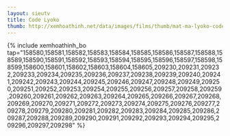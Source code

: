 ```yaml
---
layout: sieutv
title: Code Lyoko
thumb: http://xemhoathinh.net/data/images/films/thumb/mat-ma-lyoko-code-lyoko-2003.jpg
---
```

{% include xemhoathinh_bo tap="158580,158581,158582,158583,158584,158585,158586,158587,158588,158589,158590,158591,158592,158593,158594,158595,158596,158597,158598,158599,158600,158601,158602,158603,158604,158605,209230,209231,209232,209233,209234,209235,209236,209237,209238,209239,209240,209241,209242,209243,209244,209245,209246,209247,209248,209249,209250,209251,209252,209253,209254,209255,209256,209257,209258,209259,209260,209261,209262,209263,209264,209265,209266,209267,209268,209269,209270,209271,209272,209273,209274,209275,209276,209277,209278,209279,209280,209281,209282,209283,209284,209285,209286,209287,209288,209289,209290,209291,209292,209293,209294,209295,209296,209297,209298" %} 
